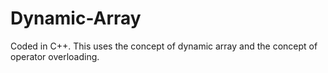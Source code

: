 # Dynamic-Array
Coded in C++. This uses the concept of dynamic array and the concept of operator overloading.
